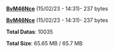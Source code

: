 [**BvM46Nce**](/data/BvM46Nce.txt) (15/02/23 - 14:31)- 237 bytes

[**BvM46Nce**](/data/BvM46Nce.txt) (15/02/23 - 14:31)- 237 bytes

**Total Datas**: 10035

**Total Size**: 65.65 MB / 65.7 MB